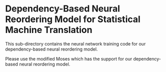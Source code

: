 # Dependency-Based Neural Reordering Model for Statistical Machine Translation

This sub-directory contains the neural network training code for our dependency-based neural reordering model.

Please use the modified Moses which has the support for our dependency-based neural reordering model.
